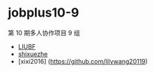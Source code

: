 # jobplus10-9
第 10 期多人协作项目 9 组
* [LIUBF](https://github.com/Jasonlbf)
* [shixuezhe](https://github.com/shixuezhe)
* [xixi2016] (https://github.com/lilywang20119)
